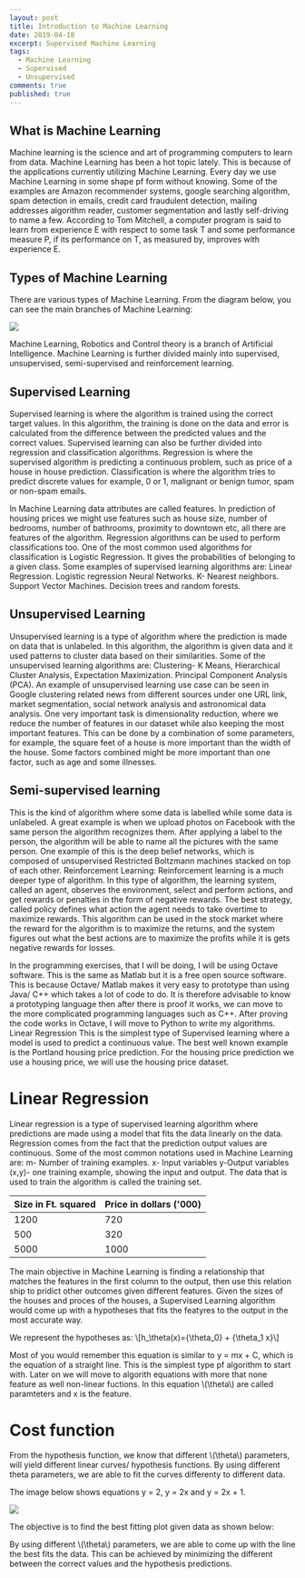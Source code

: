 ```yaml
---
layout: post
title: Introduction to Machine Learning
date: 2019-04-18
excerpt: Supervised Machine Learning
tags:
  - Machine Learning
  - Supervised
  - Unsupervised
comments: true
published: true
---
```


## What is Machine Learning

Machine learning is the science and art of programming computers to learn from data. Machine Learning has been a hot topic lately. This is because of the applications currently utilizing Machine Learning. Every day we use Machine Learning in some shape pf form without knowing. Some of the examples are Amazon recommender systems, google searching algorithm, spam detection in emails, credit card fraudulent detection, mailing addresses algorithm reader, customer segmentation and lastly self-driving to name a few. According to Tom Mitchell, a computer program is said to learn from experience E with respect to some task T and some performance measure P, if its performance on T, as measured by, improves with experience E.

## Types of Machine Learning
There are various types of Machine Learning. From the diagram below, you can see the main branches of Machine Learning:

    
<img src="https://brianasimba.github.io/MLblog//images/ML_branches.png" style="display: block; margin: auto;" />
  
  
Machine Learning, Robotics and Control theory is a branch of Artificial Intelligence. Machine Learning is further divided mainly into supervised, unsupervised, semi-supervised and reinforcement learning.

## Supervised Learning
Supervised learning is where the algorithm is trained using the correct target values. In this algorithm, the training is done on the data and error is calculated from the difference between the predicted values and the correct values. Supervised learning can also be further divided into regression and classification algorithms. Regression is where the supervised algorithm is predicting a continuous problem, such as price of a house in house prediction. Classification is where the algorithm tries to predict discrete values for example, 0 or 1, malignant or benign tumor, spam or non-spam emails.

In Machine Learning data attributes are called features. In prediction of housing prices we might use features such as house size, number of bedrooms, number of bathrooms, proximity to downtown etc, all there are features of the algorithm.
Regression algorithms can be used to perform classifications too. One of the most common used algorithms for classification is Logistic Regression. It gives the probabilities of belonging to a given class. Some examples of supervised learning algorithms are:
Linear Regression.
Logistic regression
Neural Networks.
K- Nearest neighbors.
Support Vector Machines.
Decision trees and random forests.

## Unsupervised Learning
Unsupervised learning is a type of algorithm where the prediction is made on data that is unlabeled. In this algorithm, the algorithm is given data and it used patterns to cluster data based on their similarities. Some of the unsupervised learning algorithms are:
Clustering- K Means, Hierarchical Cluster Analysis, Expectation Maximization.
Principal Component Analysis (PCA).
An example of unsupervised learning use case can be seen in Google clustering related news from different sources under one URL link, market segmentation, social network analysis and astronomical data analysis.
One very important task is dimensionality reduction, where we reduce the number of features in our dataset while also keeping the most important features.  This can be done by a combination of some parameters, for example, the square feet of a house is more important than the width of the house. Some factors combined might be more important than one factor, such as age and some illnesses.

## Semi-supervised learning
This is the kind of algorithm where some data is labelled while some data is unlabeled. A great example is when we upload photos on Facebook with the same person the algorithm recognizes them. After applying a label to the person, the algorithm will be able to name all the pictures with the same person. One example of this is the deep belief networks, which is composed of unsupervised Restricted Boltzmann machines stacked on top of each other.
Reinforcement Learning:
Reinforcement learning is a much deeper type of algorithm. In this type of algorithm, the learning system, called an agent, observes the environment, select and perform actions, and get rewards or penalties in the form of negative rewards. The best strategy, called policy defines what action the agent needs to take overtime to maximize rewards. This algorithm can be used in the stock market where the reward for the algorithm is to maximize the returns, and the system figures out what the best actions are to maximize the profits while it is gets negative rewards for losses.

In the programming exercises, that I will be doing, I will be using Octave software. This is the same as Matlab but it is a free open source software. This is because Octave/ Matlab makes it very easy to prototype than using Java/ C++ which takes a lot of code to do. It is therefore advisable to know a prototyping language then after there is proof it works, we can move to the more complicated programming languages such as C++. After proving the code works in Octave, I will move to Python to write my algorithms.
Linear Regression
This is the simplest type of Supervised learning where a model is used to predict a continuous value. The best well known example is the Portland housing price prediction. For the housing price prediction we use a housing price, we will use the housing price dataset.

# **Linear Regression**
Linear regression is a type of supervised learning algorithm where predictions are made using a model that fits the data linearly on the data. Regression comes from the fact that the prediction output values are continuous. Some of the most common notations used in Machine Learning are:
m- Number of training examples.
x- Input variables
y-Output variables
(x,y)- one training example, showing the input and output.
The data that is used to train the algorithm is called the training set.

Size in Ft. squared | Price in dollars ('000)
------------ | -------------
1200 | 720
500 | 320
5000 | 1000

The main objective in Machine Learning is finding a relationship that matches the features in the first column to the output, then use this relation ship to pridict other outcomes given different features. Given the sizes of the houses and proces of the houses, a Supervised Learning algorithm would come up with a hypotheses that fits the featyres to the output in the most accurate way.

We represent the hypotheses as:
\\[h_\theta(x)={\theta_0} + {\theta_1 x}\\] 

Most of you would remember this equation is similar to y = mx + C, which is the equation of a straight line.  This is the simplest type pf algorithm to start with. Later on we will move to algorith equations with more that none feature as well non-linear fuctions. In this equation \\(\theta\\) are called paramteters and x is the feature.

# **Cost function**
From the hypothesis function, we know that different \\(\theta\\) parameters, will yield different linear curves/ hypothesis functions. By using different theta parameters, we are able to fit the curves differenty to different data.

The image below shows equations y = 2, y = 2x and y = 2x + 1.

<img src="https://brianasimba.github.io/MachineLearningblog/images/Theta.png" style="display: block; margin: auto;" />

The objective is to find the best fitting plot given data as shown below:

By using different \\(\theta\\) parameters, we are able to come up with the line the best fits the data. This can be achieved by minimizing the different between the correct values and the hypothesis predictions.






















